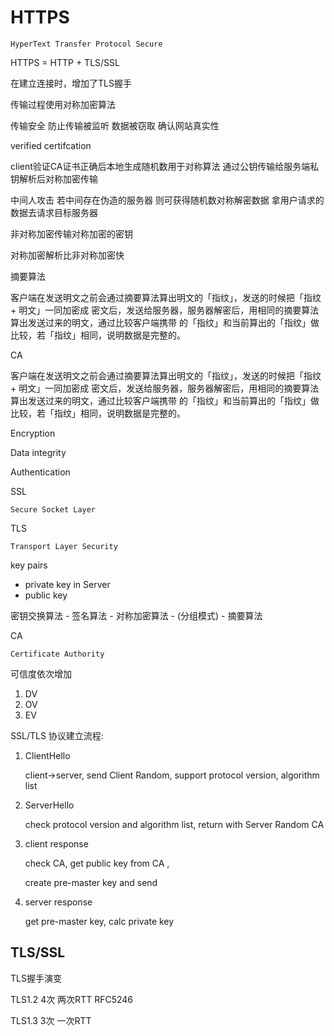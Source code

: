 # HTTPS

`HyperText Transfer Protocol Secure`

HTTPS = HTTP + TLS/SSL

在建立连接时，增加了TLS握手

传输过程使用对称加密算法

传输安全 防止传输被监听 数据被窃取 确认网站真实性



verified certifcation

client验证CA证书正确后本地生成随机数用于对称算法 通过公钥传输给服务端私钥解析后对称加密传输

中间人攻击 若中间存在伪造的服务器 则可获得随机数对称解密数据 拿用户请求的数据去请求目标服务器

非对称加密传输对称加密的密钥

对称加密解析比非对称加密快



摘要算法

客户端在发送明文之前会通过摘要算法算出明文的「指纹」，发送的时候把「指纹 + 明文」一同加密成
密文后，发送给服务器，服务器解密后，用相同的摘要算法算出发送过来的明文，通过比较客户端携带
的「指纹」和当前算出的「指纹」做比较，若「指纹」相同，说明数据是完整的。



CA

客户端在发送明文之前会通过摘要算法算出明文的「指纹」，发送的时候把「指纹 + 明文」一同加密成
密文后，发送给服务器，服务器解密后，用相同的摘要算法算出发送过来的明文，通过比较客户端携带
的「指纹」和当前算出的「指纹」做比较，若「指纹」相同，说明数据是完整的。



Encryption

Data integrity

Authentication





SSL

`Secure Socket Layer`

TLS

`Transport Layer Security`



key pairs

- private key in Server
- public key



密钥交换算法 - 签名算法 - 对称加密算法 - (分组模式) - 摘要算法



CA

`Certificate Authority`

可信度依次增加

1. DV
2. OV
3. EV



SSL/TLS 协议建立流程:

1. ClientHello

   client->server, send Client Random, support protocol version, algorithm list

2. ServerHello

   check protocol version and algorithm list, return with Server Random CA

3. client response

   check CA, get public key from CA ,

   create pre-master key and send

4. server response

   get pre-master key, calc private key

## TLS/SSL

TLS握手演变

TLS1.2 4次 两次RTT RFC5246

TLS1.3 3次 一次RTT

